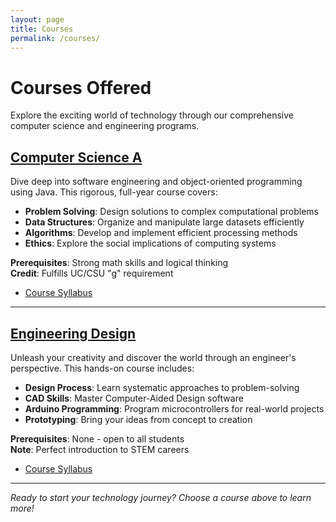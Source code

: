 ```yaml
---
layout: page
title: Courses
permalink: /courses/
---
```


# Courses Offered

Explore the exciting world of technology through our comprehensive computer science and engineering programs.

## [Computer Science A](/courses/computer-science/)

Dive deep into software engineering and object-oriented programming using Java. This rigorous, full-year course covers:

- **Problem Solving**: Design solutions to complex computational problems
- **Data Structures**: Organize and manipulate large datasets efficiently
- **Algorithms**: Develop and implement efficient processing methods
- **Ethics**: Explore the social implications of computing systems

**Prerequisites**: Strong math skills and logical thinking  
**Credit**: Fulfills UC/CSU "g" requirement

- [Course Syllabus](/assets/documents/ComputerScienceSyllabus.pdf)

---

## [Engineering Design](/courses/engineering-design/)

Unleash your creativity and discover the world through an engineer's perspective. This hands-on course includes:

- **Design Process**: Learn systematic approaches to problem-solving
- **CAD Skills**: Master Computer-Aided Design software
- **Arduino Programming**: Program microcontrollers for real-world projects
- **Prototyping**: Bring your ideas from concept to creation

**Prerequisites**: None - open to all students  
**Note**: Perfect introduction to STEM careers

- [Course Syllabus](/assets/documents/EngineeringDesignSyllabus.pdf)

---

*Ready to start your technology journey? Choose a course above to learn more!*